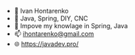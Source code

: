 - 👋 Ivan Hontarenko
- 👀 Java, Spring, DIY, CNC
- 🌱 Impove my knowlage in Spring, Java
- 📫 ihontarenko@gmail.com
- 🌐 https://javadev.pro/
